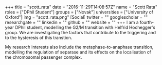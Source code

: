 +++
title = "scott_rata"
date = "2016-11-29T14:08:57Z"
name = "Scott Rata"
roles = ["DPhil Student"]
groups = ["Novak"]
universities = ["University of Oxford"]
img = "scott_rata.png"
[Social]
  twitter = ""
  googlescholar = ""
  researchgate = ""
  linkedin = ""
  github = ""
  website = ""
+++
I am a fourth-year DPhil student, modelling the G2/M transition with Helfrid Hochegger's group. We are investigating the factors that contribute to the triggering and to the hysteresis of this transtion.

My research interests also include the metaphase-to-anaphase transition, modelling the regulation of separase and its effects on the localisation of the chromosomal passenger complex.
